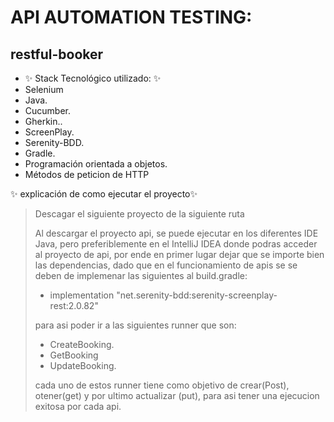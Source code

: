# API AUTOMATION TESTING:
## restful-booker

- ✨ Stack Tecnológico utilizado:  ✨
- Selenium
-  Java.
-  Cucumber.
-  Gherkin..
-  ScreenPlay.
-  Serenity-BDD.
-  Gradle.
-  Programación orientada a objetos.
-  Métodos de peticion de HTTP

✨  explicación de como ejecutar  el  proyecto✨

> Descagar el siguiente proyecto de la siguiente ruta
>
> Al descargar el proyecto api, se puede ejecutar en los diferentes
> IDE Java, pero preferiblemente en el  IntelliJ IDEA donde podras acceder al proyecto de api, por ende en primer lugar dejar que se importe bien las dependencias, dado que en el funcionamiento de apis se 
> se deben de implemenar las siguientes al build.gradle:
>- implementation "net.serenity-bdd:serenity-screenplay-rest:2.0.82"
> 
> para asi poder ir a las  siguientes runner que son:
>- CreateBooking.
>- GetBooking
>- UpdateBooking.
> 
> cada uno de estos runner tiene como objetivo de crear(Post), otener(get) y por ultimo 
> actualizar (put), para asi tener una ejecucion exitosa por cada api.


